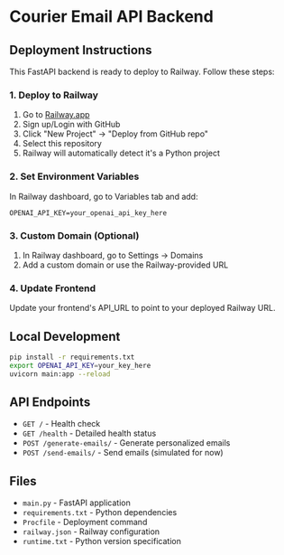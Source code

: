 # Courier Email API Backend

## Deployment Instructions

This FastAPI backend is ready to deploy to Railway. Follow these steps:

### 1. Deploy to Railway

1. Go to [Railway.app](https://railway.app)
2. Sign up/Login with GitHub
3. Click "New Project" → "Deploy from GitHub repo"
4. Select this repository
5. Railway will automatically detect it's a Python project

### 2. Set Environment Variables

In Railway dashboard, go to Variables tab and add:

```
OPENAI_API_KEY=your_openai_api_key_here
```

### 3. Custom Domain (Optional)

1. In Railway dashboard, go to Settings → Domains
2. Add a custom domain or use the Railway-provided URL

### 4. Update Frontend

Update your frontend's API_URL to point to your deployed Railway URL.

## Local Development

```bash
pip install -r requirements.txt
export OPENAI_API_KEY=your_key_here
uvicorn main:app --reload
```

## API Endpoints

- `GET /` - Health check
- `GET /health` - Detailed health status
- `POST /generate-emails/` - Generate personalized emails
- `POST /send-emails/` - Send emails (simulated for now)

## Files

- `main.py` - FastAPI application
- `requirements.txt` - Python dependencies
- `Procfile` - Deployment command
- `railway.json` - Railway configuration
- `runtime.txt` - Python version specification 